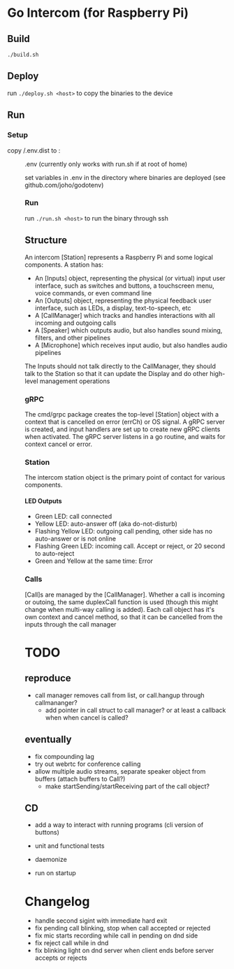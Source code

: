 # Go Intercom (for Raspberry Pi)

## Build
`./build.sh`

## Deploy
run `./deploy.sh <host>` to copy the binaries to the device

## Run
### Setup
copy <repo>/.env.dist to <remote>:<dir>.env (currently only works with run.sh if at root of home)

set variables in .env in the directory where binaries are deployed (see github.com/joho/godotenv)

### Run

run `./run.sh <host>` to run the binary through ssh

## Structure
An intercom [Station] represents a Raspberry Pi and some logical components. A station has:
* An [Inputs] object, representing the physical (or virtual) input user interface, such as switches and buttons, a touchscreen menu, voice commands, or even command line
* An [Outputs] object, representing the physical feedback user interface, such as LEDs, a display, text-to-speech, etc
* A [CallManager] which tracks and handles interactions with all incoming and outgoing calls
* A [Speaker] which outputs audio, but also handles sound mixing, filters, and other pipelines
* A [Microphone] which receives input audio, but also handles audio pipelines

The Inputs should not talk directly to the CallManager, they should talk to the Station so that it can update the Display and do other high-level management operations

### gRPC
The cmd/grpc package creates the top-level [Station] object with a context that is cancelled on error (errCh) or OS signal. A gRPC server is created, and input handlers are set up to create new gRPC clients when activated. The gRPC server listens in a go routine, and waits for context cancel or error.

### Station
The intercom station object is the primary point of contact for various components.

#### LED Outputs
* Green LED: call connected
* Yellow LED: auto-answer off (aka do-not-disturb)
* Flashing Yellow LED: outgoing call pending, other side has no auto-answer or is not online
* Flashing Green LED: incoming call. Accept or reject, or 20 second to auto-reject
* Green and Yellow at the same time: Error

### Calls
[Call]s are managed by the [CallManager]. Whether a call is incoming or outoing, the same duplexCall function is used (though this might change when multi-way calling is added). Each call object has it's own context and cancel method, so that it can be cancelled from the inputs through the call manager

# TODO

## reproduce
* call manager removes call from list, or call.hangup through callmananger?
  * add pointer in call struct to call manager? or at least a callback when when cancel is called?

## eventually
* fix compounding lag
* try out webrtc for conference calling
* allow multiple audio streams, separate speaker object from buffers (attach buffers to Call?)
  * make startSending/startReceiving part of the call object?

## CD
* add a way to interact with running programs (cli version of buttons)
* unit and functional tests

* daemonize
* run on startup

# Changelog
* handle second sigint with immediate hard exit
* fix pending call blinking, stop when call accepted or rejected
* fix mic starts recording while call in pending on dnd side
* fix reject call while in dnd
* fix blinking light on dnd server when client ends before server accepts or rejects
